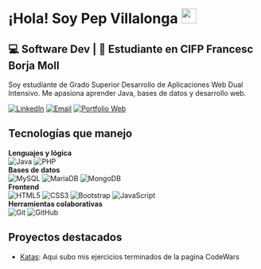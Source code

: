 # ¡Hola! Soy Pep Villalonga <img src="https://media.giphy.com/media/hvRJCLFzcasrR4ia7z/giphy.gif" width="30px"/>

💻 Software Dev | 🌱 Estudiante en CIFP Francesc Borja Moll
-
Soy estudiante de Grado Superior Desarrollo de Aplicaciones Web Dual Intensivo. Me apasiona aprender Java, bases de datos y desarrollo web.

[![LinkedIn](https://img.shields.io/badge/-LinkedIn-A3C4F3?style=for-the-badge&logo=linkedin&logoColor=white)](https://linkedin.com/in/pepvillalonga)
[![Email](https://img.shields.io/badge/-Email-F4A3A3?style=for-the-badge&logo=gmail&logoColor=white)](mailto:info@pepvillalonga.es)
[![Portfolio Web](https://img.shields.io/badge/-Portfolio%20Web-C5A3F3?style=for-the-badge&logo=code&logoColor=white)](https://pepvillalonga.es)

## Tecnologías que manejo

**Lenguajes y lógica**  
![Java](https://img.shields.io/badge/-Java-E76F00?style=for-the-badge&logo=java&logoColor=white)
![PHP](https://img.shields.io/badge/-PHP-777BB4?style=for-the-badge&logo=php&logoColor=white)
<br>
**Bases de datos**  
![MySQL](https://img.shields.io/badge/-MySQL-4479A1?style=for-the-badge&logo=mysql&logoColor=white)
![MariaDB](https://img.shields.io/badge/-MariaDB-003545?style=for-the-badge&logo=mariadb&logoColor=white)
![MongoDB](https://img.shields.io/badge/-MongoDB-47A248?style=for-the-badge&logo=mongodb&logoColor=white)
<br>
**Frontend**  
![HTML5](https://img.shields.io/badge/-HTML5-E34F26?style=for-the-badge&logo=html5&logoColor=white)
![CSS3](https://img.shields.io/badge/-CSS3-1572B6?style=for-the-badge&logo=css3&logoColor=white)
![Bootstrap](https://img.shields.io/badge/-Bootstrap-7952B3?style=for-the-badge&logo=bootstrap&logoColor=white)
![JavaScript](https://img.shields.io/badge/-JavaScript-F7DF1E?style=for-the-badge&logo=javascript&logoColor=black)
<br>
**Herramientas colaborativas**  
![Git](https://img.shields.io/badge/-Git-F05032?style=for-the-badge&logo=git&logoColor=white)
![GitHub](https://img.shields.io/badge/-GitHub-181717?style=for-the-badge&logo=github&logoColor=white)

## Proyectos destacados

-   [Katas](https://github.com/pepvillalonga/Katas.git): Aqui subo mis ejercicios terminados de la pagina CodeWars
